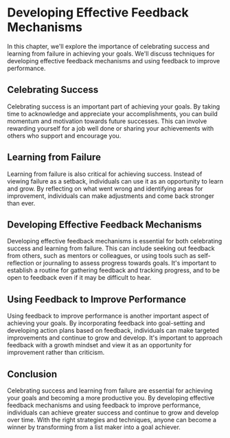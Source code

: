 # Developing Effective Feedback Mechanisms

In this chapter, we'll explore the importance of celebrating success and learning from failure in achieving your goals. We'll discuss techniques for developing effective feedback mechanisms and using feedback to improve performance.

Celebrating Success
-------------------

Celebrating success is an important part of achieving your goals. By taking time to acknowledge and appreciate your accomplishments, you can build momentum and motivation towards future successes. This can involve rewarding yourself for a job well done or sharing your achievements with others who support and encourage you.

Learning from Failure
---------------------

Learning from failure is also critical for achieving success. Instead of viewing failure as a setback, individuals can use it as an opportunity to learn and grow. By reflecting on what went wrong and identifying areas for improvement, individuals can make adjustments and come back stronger than ever.

Developing Effective Feedback Mechanisms
----------------------------------------

Developing effective feedback mechanisms is essential for both celebrating success and learning from failure. This can include seeking out feedback from others, such as mentors or colleagues, or using tools such as self-reflection or journaling to assess progress towards goals. It's important to establish a routine for gathering feedback and tracking progress, and to be open to feedback even if it may be difficult to hear.

Using Feedback to Improve Performance
-------------------------------------

Using feedback to improve performance is another important aspect of achieving your goals. By incorporating feedback into goal-setting and developing action plans based on feedback, individuals can make targeted improvements and continue to grow and develop. It's important to approach feedback with a growth mindset and view it as an opportunity for improvement rather than criticism.

Conclusion
----------

Celebrating success and learning from failure are essential for achieving your goals and becoming a more productive you. By developing effective feedback mechanisms and using feedback to improve performance, individuals can achieve greater success and continue to grow and develop over time. With the right strategies and techniques, anyone can become a winner by transforming from a list maker into a goal achiever.

